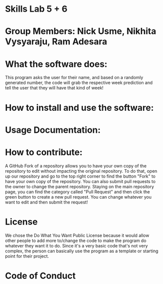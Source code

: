 # Skills Lab 5 + 6

# Group Members: Nick Usme, Nikhita Vysyaraju, Ram Adesara

# What the software does:
This program asks the user for their name, and based on a randomly generated number, the code will grab the respective week prediction and tell the user that they will have that kind of week!

# How to install and use the software:

# Usage Documentation:

# How to contribute:
A GitHub Fork of a repository allows you to have your own copy of the repository to edit without impacting the original repository. To do that, open up our repository and go to the top right corner to find the button "Fork" to have your own copy of the repository. You can also submit pull requests to the owner to change the parent repository. Staying on the main repository page, you can find the category called "Pull Request" and then click the green button to create a new pull request. You can change whatever you want to edit and then submit the request!

# License
We chose the Do What You Want Public License because it would allow other people to add more to/change the code to make the program do whatever they want it to do. Since it's a very basic code that's not very complex, the person can basically use the program as a template or starting point for their project.

# Code of Conduct
